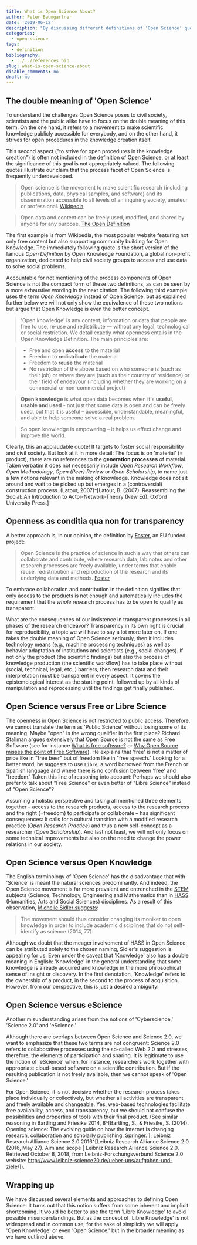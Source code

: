 ```yaml
---
title: What is Open Science About?
author: Peter Baumgartner
date: '2019-06-12'
description: "By discussing different definitions of 'Open Science' quoted in the literature, the author develops its own perspective: He argues that the openness must include not only the scientific findings but also the process of knowledge creation.  The paper contrasts a  holistic understanding of Open Science with the concepts of eScience, Cyberscience or Science 2.0, Libre Science and Open respective Libre Knowledge."
categories:
  - open-science
tags:
  - definition
bibliography:
  - ../../references.bib
slug: what-is-open-science-about
disable_comments: no
draft: no
---
```


## The double meaning of 'Open Science'

To understand the challenges Open Science poses to civil society,  scientists and the public alike have to focus on the double meaning of this term. On the one hand, it refers to a movement to make scientific knowledge publicly accessible for everybody, and on the other hand, it strives for open procedures in the knowledge creation itself. 

This second aspect ("to strive for open procedures in the knowledge creation")  is often not included in the definition of Open Science, or at least the significance of this goal is not appropriately valued. The following quotes illustrate our claim that the process facet of Open Science is frequently underdeveloped. 

> Open science is the movement to make scientific research (including publications, data, physical samples, and software) and its dissemination accessible to all levels of an inquiring society, amateur or professional. [Wikipedia](https://en.wikipedia.org/w/index.php?title=Open_science&oldid=900178688)

> Open data and content can be freely used, modified, and shared by anyone for any purpose. [The Open Definition](https://opendefinition.org/)

The first example is from Wikipedia, the most popular website featuring not only free content but also supporting community building for Open Knowledge. The immediately following quote is the short version of the famous <em>Open Definition</em> by  Open Knowledge Foundation, a global non-profit organization, dedicated to help civil society groups to access and use data to solve social problems. 

Accountable for not mentioning of the process components of Open Science is not the compact form of these two definitions, as can be seen by a more exhaustive wording in the next citation. The following third example uses the term _Open Knowledge_ instead of Open Science, but as explained further below we will not only show the equivalence of these two notions but argue that Open Knowledge is even the better concept.

> 'Open knowledge' is any content, information or data that people are free to use, re-use and redistribute — without any legal, technological or social restriction. We detail exactly what openness entails in the Open Knowledge Definition. The main principles are:

> + Free and open **access** to the material
> + Freedom to **redistribute** the material
> + Freedom to **reuse** the material
> + No restriction of the above based on who someone is (such as their job) or where they are (such as their country of residence) or their field of endeavour (including whether they are working on a commercial or non-commercial project)

> **Open knowledge** is what open data becomes when it's **useful, usable and used** - not just that some data is open and can be freely used, but that it is useful – accessible, understandable, meaningful, and able to help someone solve a real problem.

> So open knowledge is empowering – it helps us effect change and improve the world.

Clearly, this an applaudable quote! It targets to foster social responsibility and civil society. But look at it in more detail: The focus is on 'material' (= product), there are no references to the **generation processes** of material. Taken verbatim it does not necessarily include _Open Research Workflow_, _Open Methodology_, _Open (Peer) Review_ or _Open Scholarship_, to name just a few notions relevant in the making of knowledge. Knowledge does not sit around and wait to be picked up but emerges in a (controversial) construction process. (Latour, 2007)^[Latour, B. (2007). Reassembling the Social: An Introduction to Actor-Network-Theory (New Ed). Oxford University Press.]

## Openness as conditia qua non for transparency

A better approach is, in our opinion, the definition by [Foster](https://www.fosteropenscience.eu), an EU funded project:

> Open Science is the practice of science in such a way that others can collaborate and contribute, where research data, lab notes and other research processes are freely available, under terms that enable reuse, redistribution and reproduction of the research and its underlying data and methods. [Foster](https://www.fosteropenscience.eu/foster-taxonomy/open-science-definition)

To embrace collaboration and contribution in the definition signifies that only access to the products is not enough and automatically includes the requirement that the _whole_ research process has to be open to qualify as transparent.

What are the consequences of our insistence in transparent processes in all phases of the research endeavor? Transparency in its own right is crucial for reproducibility, a topic we will have to say a lot more later on. If one takes the double meaning of Open Science seriously, then it includes technology means (e.g., machine processing techniques) as well as behavior adaptation of institutions and scientists (e.g., social changes). If not only the product (the scientific findings) but also the process of knowledge production (the scientific workflow) has to take place without (social, technical, legal, etc.,) barriers, then research data and their interpretation must be transparent in every aspect. It covers the epistemological interest as the starting point, followed up by all kinds of manipulation and reprocessing until the findings get finally published. 

## Open Science versus Free or Libre Science

The openness in Open Science is not restricted to public access. Therefore, we cannot translate the term as 'Public Science' without losing some of its meaning.  Maybe "open" is the wrong qualifier in the first place? Richard Stallman argues extensively that Open Source is not the same as Free Software  (see for instance [What is free software?](https://www.gnu.org/philosophy/free-sw.en.html) or [Why Open Source misses the point of Free Software](https://www.gnu.org/philosophy/open-source-misses-the-point.en.html)). He explains that 'free' is not a matter of price like in "free beer" but of freedom like in "free speech." Looking for a better word,  he suggests to use `Libre`; a word borrowed from the French or Spanish language and where there is no confusion between 'free' and 'freedom.' Taken this line of reasoning into account: Perhaps we should also prefer to talk about "Free Science" or even better of "Libre Science" instead of "Open Science"?

Assuming a holistic perspective and taking all mentioned three elements together – access to the research products,  access to the research process and the right (=freedom) to participate or collaborate – has significant consequences: It calls for a cultural transition with a modified research practice (_Open Research Practice_) and thus a new self-concept as a researcher (_Open Scholarship_). And last not least, we will not only focus on some technical improvements but also on the need to change the power relations in our society. 

## Open Science versus Open Knowledge

The English terminology of 'Open Science' has the disadvantage that with 'Science' is meant the natural sciences predominantly. And indeed, the Open Science movement is far more prevalent and entrenched in the [STEM](https://en.wikipedia.org/w/index.php?title=Science,_technology,_engineering,_and_mathematics&oldid=900970900) subjects (Science, Technology, Engineering and Mathematics than in [HASS](https://link.springer.com/content/pdf/10.1007%2Fs10734-009-9265-2.pdf) (Humanities, Arts and Social Sciences) disciplines. As a result of this observation, [Michelle Sidler suggests](https://link.springer.com/chapter/10.1007%2F978-3-319-00026-8_5): 

> The movement should thus consider changing its moniker to open knowledge in order to include academic disciplines that do not self-identify as science (2014, 77).

Although we doubt that the meager involvement of HASS in Open Science can be attributed solely to the chosen naming, Sidler's suggestion is appealing for us. Even under the caveat that 'Knowledge' also has a double meaning in English: 'Knowledge' in the general understanding that some knowledge is already acquired and knowledge in the more philosophical sense of insight or discovery. In the first denotation, 'Knowledge' refers to the ownership of a product, in the second to the process of acquisition.  However, from our perspective, this is just a desired ambiguity! 

## Open Science versus eScience

Another misunderstanding arises from the notions of 'Cyberscience,' 'Science 2.0' and 'eScience.'

Although there are overlaps between Open Science and Science 2.0, we want to emphasize that these two terms are not congruent: Science 2.0 refers to collaborative processes using the so-called Web 2.0 and stresses, therefore, the elements of participation and sharing. It is legitimate to use the notion of 'eScience' when, for instance, researchers work together with appropriate cloud-based software on a scientific contribution. But if the resulting publication is not freely available, then we cannot speak of 'Open Science.'

For Open Science, it is not decisive whether the research process takes place individually or collectively, but whether all activities are transparent and freely available and changeable. Yes, web-based technologies facilitate free availability, access, and transparency, but we should not confuse the possibilities and properties of tools with their final product. (See similar reasoning in Bartling and Friesike 2014, 8^[Bartling, S., & Friesike, S. (2014). Opening science: The evolving guide on how the internet is changing research, collaboration and scholarly publishing. Springer.
]; Leibniz Research Alliance Science 2.0 2016^[Leibniz Research Alliance Science 2.0. (2016, May 27). Aim and scope | Leibniz Research Alliance Science 2.0. Retrieved October 8, 2018, from Leibniz-Forschungsverbund Science 2.0 website: http://www.leibniz-science20.de/ueber-uns/aufgaben-und-ziele/]).

## Wrapping up

We have discussed several elements and approaches to defining Open Science. It turns out that this notion suffers from some inherent and implicit shortcoming. It would be better to use the term 'Libre Knowledge' to avoid possible misunderstandings. But as the concept of 'Libre Knowledge' is not widespread and in common use, for the sake of simplicity we will apply  'Open Knowledge' or even 'Open Science,' but in the broader meaning as we have outlined above.

<span class='Z3988' title='url_ver=Z39.88-2004&amp;ctx_ver=Z39.88-2004&amp;rfr_id=info%3Asid%2Fzotero.org%3A2&amp;rft_val_fmt=info%3Aofi%2Ffmt%3Akev%3Amtx%3Adc&amp;rft.type=blogPost&amp;rft.title=What%20is%20Open%20Science%20About%3F%20%3A%3A%20Open%20Science%20Education&amp;rft.source=Open%20Science%20Education&amp;rft.rights=CC%20BY-SA%204.0&amp;rft.description=By%20discussing%20different%20definitions%20of%20%E2%80%98Open%20Science%E2%80%99%20quoted%20in%20the%20literature%2C%20the%20author%20develops%20its%20own%20perspective%3A%20He%20argues%20that%20the%20openness%20must%20include%20not%20only%20the%20scientific%20findings%20but%20also%20the%20process%20of%20knowledge%20creation.%20The%20paper%20contrasts%20a%20holistic%20understanding%20of%20Open%20Science%20with%20the%20concepts%20of%20eScience%2C%20Cyberscience%20or%20Science%202.0%2C%20Libre%20Science%20and%20Open%20respective%20Libre%20Knowledge.&amp;rft.identifier=https%3A%2F%2Fnotes.peter-baumgartner.net%2F2019%2F06%2F12%2Fwhat-is-open-science-about%2F&amp;rft.aufirst=Peter&amp;rft.aulast=Baumgartner&amp;rft.au=Peter%20Baumgartner&amp;rft.date=2019-06-12&amp;rft.language=EN'></span>
